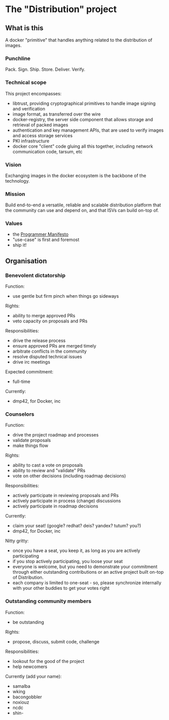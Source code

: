 # The "Distribution" project

## What is this

A docker "primitive" that handles anything related to the distribution of images.

### Punchline

Pack. Sign. Ship. Store. Deliver. Verify.

### Technical scope

This project encompasses:

 * libtrust, providing cryptographical primitives to handle image signing and verification
 * image format, as transferred over the wire
 * docker-registry, the server side component that allows storage and retrieval of packed images
 * authentication and key management APIs, that are used to verify images and access storage services
 * PKI infrastructure
 * docker core "client" code gluing all this together, including network communication code, tarsum, etc

### Vision

Exchanging images in the docker ecosystem is the backbone of the technology.

### Mission

Build end-to-end a versatile, reliable and scalable distribution platform that the community can use and depend on, and that ISVs can build on-top of.

### Values

 * the [Programmer Manifesto](http://programming-motherfucker.com/)
 * "use-case" is first and foremost
 * ship it!

## Organisation

### Benevolent dictatorship

Function:

 * use gentle but firm pinch when things go sideways 

Rights:

 * ability to merge approved PRs
 * veto capacity on proposals and PRs

Responsibilities:

 * drive the release process
 * ensure approved PRs are merged timely
 * arbitrate conflicts in the community
 * resolve disputed technical issues
 * drive irc meetings
 
Expected commitment:

 * full-time

Currently:

 * dmp42, for Docker, inc

### Counselors

Function:

 * drive the project roadmap and processes
 * validate proposals
 * make things flow

Rights:

 * ability to cast a vote on proposals
 * ability to review and "validate" PRs
 * vote on other decisions (including roadmap decisions)

Responsibilities:

 * actively participate in reviewing proposals and PRs
 * actively participate in process (change) discussions
 * actively participate in roadmap decisions

Currently:

 * claim your seat! (google? redhat? deis? yandex? tutum? you?)
 * dmp42, for Docker, inc

Nitty gritty:

 * once you have a seat, you keep it, as long as you are actively participating
 * if you stop actively participating, you loose your seat
 * everyone is welcome, but you need to demonstrate your commitment through either outstanding contributions or an active project built on-top of Distribution.
 * each company is limited to one-seat - so, please synchronize internally with your other buddies to get your votes right 
 

### Outstanding community members


Function:

 * be outstanding

Rights:

 * propose, discuss, submit code, challenge

Responsibilities:

 * lookout for the good of the project
 * help newcomers

Currently (add your name):

 * samalba
 * wking
 * bacongobbler
 * noxiouz
 * ncdc
 * shin-
